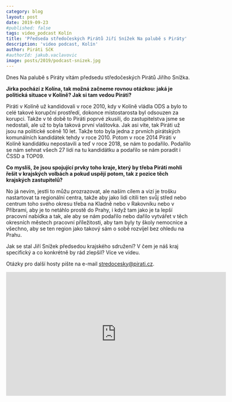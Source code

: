 ```yaml
---
category: blog
layout: post
date: 2019-09-23
#published: false
tags: video_podcast Kolín
title: 'Předseda středočeských Pirátů Jiří Snížek Na palubě s Piráty'
description: 'video podcast, Kolín'
author: Piráti SčK
#authorId: jakub.vaclavovic
image: posts/2019/podcast-snizek.jpg
---
```


Dnes Na palubě s Piráty vítám předsedu středočeských Pirátů Jiřího Snížka. 

**Jirka pochází z Kolína, tak možná začneme rovnou otázkou: jaká je politická situace v Kolíně? Jak si tam vedou Piráti?**

Piráti v Kolíně už kandidovali v roce 2010, kdy v Kolíně vládla ODS a bylo to celé takové korupční prostředí, dokonce místostarosta byl odsouzen za korupci. Takže v té době to Piráti poprvé zkusili, do zastupitelstva jsme se nedostali, ale už to byla taková první vlaštovka. Jak asi víte, tak Piráti už jsou na politické scéně 10 let. Takže toto byla jedna z prvních pirátských komunálních kandidátek tehdy v roce 2010. Potom v roce 2014 Piráti v Kolíně kandidátku nepostavili a teď v roce 2018, se nám to podařilo. Podařilo se nám sehnat všech 27 lidí na tu kandidátku a podařilo se nám poradit i ČSSD a TOP09.

**Co myslíš, že jsou spojující prvky toho kraje, který by třeba Piráti mohli řešit v krajských volbách a pokud uspějí potom, tak z pozice těch krajských zastupitelů?**
 
No já nevím, jestli to můžu prozrazovat, ale naším cílem a vizí je trošku nastartovat ta regionální centra, takže aby jako lidi cítili ten svůj střed nebo centrum toho svého okresu třeba na Kladně nebo v Rakovníku nebo v Příbrami, aby je to netáhlo prostě do Prahy, i když tam jako je ta lepší pracovní nabídka a tak, ale aby se nám podařilo nebo dařilo vytvářet v těch okresních městech pracovní příležitosti, aby tam byly ty školy nemocnice a všechno, aby se ten region jako takový sám o sobě rozvíjel bez ohledu na Prahu. 

Jak se stal Jiří Snížek předsedou krajského sdružení? V čem je náš kraj specifický a co konkrétně by rád zlepšil? Více ve videu. 

Otázky pro další hosty pište na e-mail stredocesky@pirati.cz.

<iframe width="600" height="338" src="https://www.youtube.com/embed/xAWoAN7JDyg" frameborder="0" allow="accelerometer; autoplay; encrypted-media; gyroscope; picture-in-picture" allowfullscreen></iframe>
